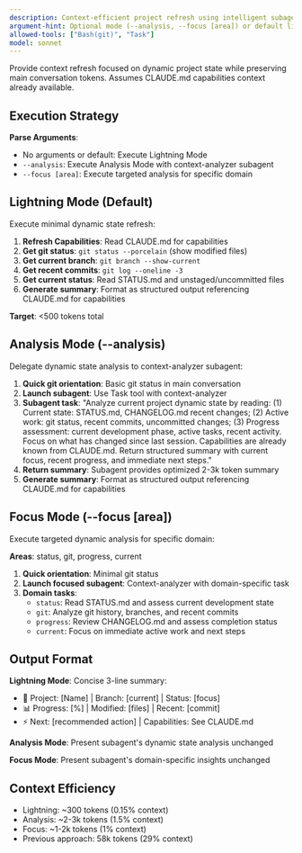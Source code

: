 ```yaml
---
description: Context-efficient project refresh using intelligent subagent delegation
argument-hint: Optional mode (--analysis, --focus [area]) or default lightning refresh
allowed-tools: ["Bash(git)", "Task"]
model: sonnet
---
```


Provide context refresh focused on dynamic project state while preserving main conversation tokens. Assumes CLAUDE.md capabilities context already available.

## Execution Strategy

**Parse Arguments**:

- No arguments or default: Execute Lightning Mode
- `--analysis`: Execute Analysis Mode with context-analyzer subagent
- `--focus [area]`: Execute targeted analysis for specific domain

## Lightning Mode (Default)

Execute minimal dynamic state refresh:

1. **Refresh Capabilities**: Read CLAUDE.md for capabilities
2. **Get git status**: `git status --porcelain` (show modified files)
3. **Get current branch**: `git branch --show-current`
4. **Get recent commits**: `git log --oneline -3`
5. **Get current status**: Read STATUS.md and unstaged/uncommitted files
6. **Generate summary**: Format as structured output referencing CLAUDE.md for capabilities

**Target**: <500 tokens total

## Analysis Mode (--analysis)

Delegate dynamic state analysis to context-analyzer subagent:

1. **Quick git orientation**: Basic git status in main conversation
2. **Launch subagent**: Use Task tool with context-analyzer
3. **Subagent task**: "Analyze current project dynamic state by reading: (1) Current state: STATUS.md, CHANGELOG.md recent changes; (2) Active work: git status, recent commits, uncommitted changes; (3) Progress assessment: current development phase, active tasks, recent activity. Focus on what has changed since last session. Capabilities are already known from CLAUDE.md. Return structured summary with current focus, recent progress, and immediate next steps."
4. **Return summary**: Subagent provides optimized 2-3k token summary
5. **Generate summary**: Format as structured output referencing CLAUDE.md for capabilities

## Focus Mode (--focus [area])

Execute targeted dynamic analysis for specific domain:

**Areas**: status, git, progress, current

1. **Quick orientation**: Minimal git status
2. **Launch focused subagent**: Context-analyzer with domain-specific task
3. **Domain tasks**:
   - `status`: Read STATUS.md and assess current development state
   - `git`: Analyze git history, branches, and recent commits
   - `progress`: Review CHANGELOG.md and assess completion status
   - `current`: Focus on immediate active work and next steps

## Output Format

**Lightning Mode**: Concise 3-line summary:

- 🌟 Project: [Name] | Branch: [current] | Status: [focus]
- 📊 Progress: [%] | Modified: [files] | Recent: [commit]
- ⚡ Next: [recommended action] | Capabilities: See CLAUDE.md

**Analysis Mode**: Present subagent's dynamic state analysis unchanged

**Focus Mode**: Present subagent's domain-specific insights unchanged

## Context Efficiency

- Lightning: ~300 tokens (0.15% context)
- Analysis: ~2-3k tokens (1.5% context)
- Focus: ~1-2k tokens (1% context)
- Previous approach: 58k tokens (29% context)
